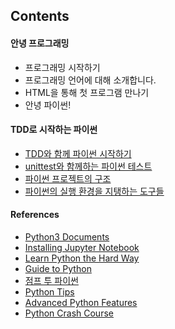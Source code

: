 ## Contents

#### 안녕 프로그래밍

- 프로그래밍 시작하기
- 프로그래밍 언어에 대해 소개합니다.
- HTML을 통해 첫 프로그램 만나기
- 안녕 파이썬!

#### TDD로 시작하는 파이썬

- [TDD와 함께 파이썬 시작하기](https://github.com/stunstunstun/awesome-wiki/blob/master/Python/python-get-started.md)
- [unittest와 함께하는 파이썬 테스트](https://github.com/stunstunstun/awesome-wiki/blob/master/Python/python-with-test.md)
- [파이썬 프로젝트의 구조](https://github.com/stunstunstun/awesome-wiki/blob/master/Python/python-project-structures.md)
- [파이썬의 실행 환경을 지탱하는 도구들](https://github.com/stunstunstun/awesome-wiki/blob/master/Python/python-virtual-environments.md/)

#### References

- [Python3 Documents](https://docs.python.org/3/)
- [Installing Jupyter Notebook](https://jupyter.readthedocs.io/en/latest/install.html)
- [Learn Python the Hard Way](https://learnpythonthehardway.org/python3/)
- [Guide to Python](http://docs.python-guide.org/en/latest/)
- [점프 투 파이썬](https://wikidocs.net/book/1)
- [Python Tips](http://book.pythontips.com/en/latest/index.html)
- [Advanced Python Features](https://tech.io/playgrounds/500/advanced-python-features/content/advanced-python-features)
- [Python Crash Course](https://www.safaribooksonline.com/library/view/python-crash-course/9781457197185/)
